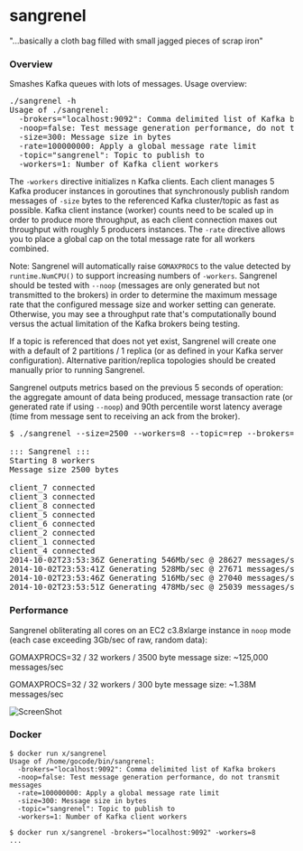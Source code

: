 sangrenel
=========

"...basically a cloth bag filled with small jagged pieces of scrap iron"

### Overview

Smashes Kafka queues with lots of messages. Usage overview:

<pre>
./sangrenel -h
Usage of ./sangrenel:
  -brokers="localhost:9092": Comma delimited list of Kafka brokers
  -noop=false: Test message generation performance, do not transmit messages
  -size=300: Message size in bytes
  -rate=100000000: Apply a global message rate limit
  -topic="sangrenel": Topic to publish to
  -workers=1: Number of Kafka client workers
</pre>

The <code>-workers</code> directive initializes n Kafka clients. Each client manages 5 Kafka producer instances in goroutines that synchronously publish random messages of <code>-size</code> bytes to the referenced Kafka cluster/topic as fast as possible. Kafka client instance (worker) counts need to be scaled up in order to produce more throughput, as each client connection maxes out throughput with roughly 5 producers instances. The <code>-rate</code> directive allows you to place a global cap on the total message rate for all workers combined.

Note: Sangrenel will automatically raise <code>GOMAXPROCS</code> to the value detected by <code>runtime.NumCPU()</code> to support increasing numbers of <code>-workers</code>. Sangrenel should be tested with <code>--noop</code> (messages are only generated but not transmitted to the brokers) in order to determine the maximum message rate that the configured message size and worker setting can generate. Otherwise, you may see a throughput rate that's computationally bound versus the actual limitation of the Kafka brokers being testing.

If a topic is referenced that does not yet exist, Sangrenel will create one with a default of 2 partitions / 1 replica (or as defined in your Kafka server configuration). Alternative parition/replica topologies should be created manually prior to running Sangrenel.

Sangrenel outputs metrics based on the previous 5 seconds of operation: the aggregate amount of data being produced, message transaction rate (or generated rate if using <code>--noop</code>) and 90th percentile worst latency average (time from message sent to receiving an ack from the broker). 

<pre>
$ ./sangrenel --size=2500 --workers=8 --topic=rep --brokers=10.0.1.37:9092,10.0.1.40:9092,10.0.1.62:9092

::: Sangrenel :::
Starting 8 workers
Message size 2500 bytes

client_7 connected
client_3 connected
client_8 connected
client_5 connected
client_6 connected
client_2 connected
client_1 connected
client_4 connected
2014-10-02T23:53:36Z Generating 546Mb/sec @ 28627 messages/sec | topic: rep | 3.32ms avg latency
2014-10-02T23:53:41Z Generating 528Mb/sec @ 27671 messages/sec | topic: rep | 3.55ms avg latency
2014-10-02T23:53:46Z Generating 516Mb/sec @ 27040 messages/sec | topic: rep | 3.73ms avg latency
2014-10-02T23:53:51Z Generating 478Mb/sec @ 25039 messages/sec | topic: rep | 4.65ms avg latency
</pre>

### Performance

Sangrenel obliterating all cores on an EC2 c3.8xlarge instance in <code>noop</code> mode (each case exceeding 3Gb/sec of raw, random data):

GOMAXPROCS=32 / 32 workers / 3500 byte message size: ~125,000 messages/sec

GOMAXPROCS=32 / 32 workers / 300 byte message size: ~1.38M messages/sec

![ScreenShot](http://us-east.manta.joyent.com/jalquiza/public/github/sangrenel.png)

### Docker

```
$ docker run x/sangrenel
Usage of /home/gocode/bin/sangrenel:
  -brokers="localhost:9092": Comma delimited list of Kafka brokers
  -noop=false: Test message generation performance, do not transmit messages
  -rate=100000000: Apply a global message rate limit
  -size=300: Message size in bytes
  -topic="sangrenel": Topic to publish to
  -workers=1: Number of Kafka client workers

$ docker run x/sangrenel -brokers="localhost:9092" -workers=8
...
```

